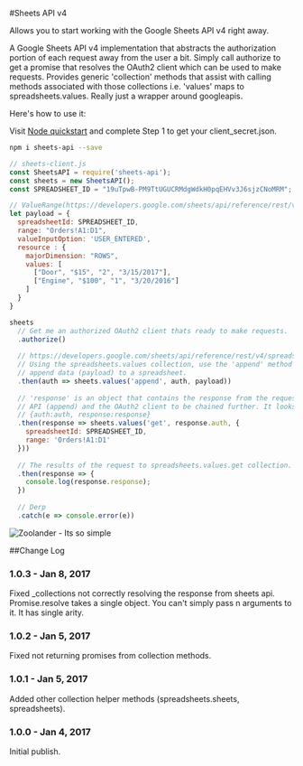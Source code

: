 #Sheets API v4

Allows you to start working with the Google Sheets API v4 right away.


A Google Sheets API v4 implementation that abstracts the authorization portion of each request away from the user a bit. Simply call authorize to get a promise that resolves the OAuth2 client which can be used to make requests. Provides generic 'collection' methods that assist with calling methods associated with those collections i.e. 'values' maps to spreadsheets.values. Really just a wrapper around googleapis.

Here's how to use it:

Visit [Node quickstart](https://developers.google.com/sheets/api/quickstart/nodejs) and complete Step 1 to get your client_secret.json.

```bash
npm i sheets-api --save
```
```javascript
// sheets-client.js
const SheetsAPI = require('sheets-api');
const sheets = new SheetsAPI();
const SPREADSHEET_ID = "19uTpwB-PM9TtUGUCRMdgWdkH0pqEHVv3J6sjzCNoMRM";

// ValueRange(https://developers.google.com/sheets/api/reference/rest/v4/spreadsheets.values#ValueRange)
let payload = {
  spreadsheetId: SPREADSHEET_ID,
  range: "Orders!A1:D1",
  valueInputOption: 'USER_ENTERED',
  resource : {
    majorDimension: "ROWS",
    values: [
      ["Door", "$15", "2", "3/15/2017"],
      ["Engine", "$100", "1", "3/20/2016"]
    ]
  }
}

sheets
  // Get me an authorized OAuth2 client thats ready to make requests.
  .authorize()
  
  // https://developers.google.com/sheets/api/reference/rest/v4/spreadsheets.values/append
  // Using the spreadsheets.values collection, use the 'append' method to
  // append data (payload) to a spreadsheet.
  .then(auth => sheets.values('append', auth, payload))
  
  // 'response' is an object that contains the response from the request to the
  // API (append) and the OAuth2 client to be chained further. It looks like this:
  // {auth:auth, response:response}
  .then(response => sheets.values('get', response.auth, {
    spreadsheetId: SPREADSHEET_ID,
    range: 'Orders!A1:D1'
  }))
  
  // The results of the request to spreadsheets.values.get collection.
  .then(response => {
    console.log(response.response);
  })
  
  // Derp
  .catch(e => console.error(e))
```

![Zoolander - Its so simple](https://cdn.meme.am/cache/instances/folder28/500x/65581028.jpg)

##Change Log

### 1.0.3 - Jan 8, 2017
Fixed _collections not correctly resolving the response from sheets api. Promise.resolve takes a single object. You can't simply pass n arguments to it. It has single arity.

### 1.0.2 - Jan 5, 2017
Fixed not returning promises from collection methods.

### 1.0.1 - Jan 5, 2017
Added other collection helper methods (spreadsheets.sheets, spreadsheets).

### 1.0.0 - Jan 4, 2017
Initial publish.
